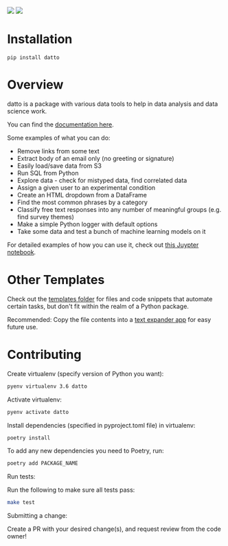 [![](https://api.travis-ci.com/kristiewirth/datto.svg?branch=master)](https://travis-ci.com/github/kristiewirth/datto)
[![](https://readthedocs.org/projects/datto/badge/)](https://datto.readthedocs.io/en/latest/)

# Installation

`pip install datto`

# Overview

datto is a package with various data tools to help in data analysis and data science work.

You can find the [documentation here](https://datto.readthedocs.io/en/latest/).

Some examples of what you can do:

- Remove links from some text
- Extract body of an email only (no greeting or signature)
- Easily load/save data from S3
- Run SQL from Python
- Explore data - check for mistyped data, find correlated data
- Assign a given user to an experimental condition
- Create an HTML dropdown from a DataFrame
- Find the most common phrases by a category
- Classify free text responses into any number of meaningful groups (e.g. find survey themes)
- Make a simple Python logger with default options
- Take some data and test a bunch of machine learning models on it

For detailed examples of how you can use it, check out [this Juypter notebook](datto_examples.ipynb).

# Other Templates

Check out the [templates folder](datto/tree/master/templates) for files and code snippets that automate certain tasks, but don't fit within the realm of a Python package.

Recommended: Copy the file contents into a [text expander app](https://zapier.com/blog/text-expander-how-to/) for easy future use.

# Contributing

Create virtualenv (specify version of Python you want):

```bash
pyenv virtualenv 3.6 datto
```

Activate virtualenv:

```bash
pyenv activate datto
```

Install dependencies (specified in pyproject.toml file) in virtualenv:

```bash
poetry install
```

To add any new dependencies you need to Poetry, run:

```bash
poetry add PACKAGE_NAME
```

Run tests:

Run the following to make sure all tests pass:

```bash
make test
```

Submitting a change:

Create a PR with your desired change(s), and request review from the code owner!
